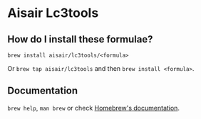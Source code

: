 # Aisair Lc3tools

## How do I install these formulae?

`brew install aisair/lc3tools/<formula>`

Or `brew tap aisair/lc3tools` and then `brew install <formula>`.

## Documentation

`brew help`, `man brew` or check [Homebrew's documentation](https://docs.brew.sh).
